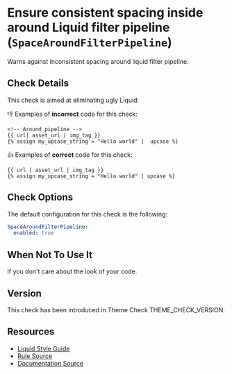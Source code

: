# Ensure consistent spacing inside around Liquid filter pipeline (`SpaceAroundFilterPipeline`)

Warns against inconsistent spacing around liquid filter pipeline.

## Check Details

This check is aimed at eliminating ugly Liquid:

:-1: Examples of **incorrect** code for this check:

```liquid
<!-- Around pipeline -->
{{ url| asset_url | img_tag }}
{% assign my_upcase_string = "Hello world" |  upcase %}
```

:+1: Examples of **correct** code for this check:

```liquid
{{ url | asset_url | img_tag }}
{% assign my_upcase_string = "Hello world" | upcase %}
```

## Check Options

The default configuration for this check is the following:

```yaml
SpaceAroundFilterPipeline:
  enabled: true
```

## When Not To Use It

If you don't care about the look of your code.

## Version

This check has been introduced in Theme Check THEME_CHECK_VERSION.

## Resources

- [Liquid Style Guide][styleguide]
- [Rule Source][codesource]
- [Documentation Source][docsource]

[styleguide]: https://github.com/Shopify/liquid-style-guide
[codesource]: /lib/theme_check/checks/space_around_filter_pipeline.rb
[docsource]: /docs/checks/space_around_filter_pipeline.md
